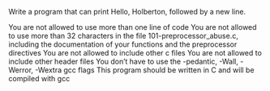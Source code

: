 Write a program that can print Hello, Holberton, followed by a new line.

You are not allowed to use more than one line of code
You are not allowed to use more than 32 characters in the file 101-preprocessor_abuse.c, including the documentation of your functions and the preprocessor directives
You are not allowed to include other c files
You are not allowed to include other header files
You don’t have to use the -pedantic, -Wall, -Werror, -Wextra gcc flags
This program should be written in C and will be compiled with gcc
